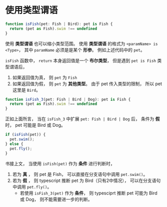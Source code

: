 # 使用类型谓语

```ts
function isFish(pet: Fish | Bird): pet is Fish {
  return (pet as Fish).swim !== undefined
}
```

使用 **类型谓语** 也可以缩小类型范围。 
使用 **类型谓语** 的格式为 `<paramName> is <Type>`， 其中 `paramName` 必须是是某个 **形参**。 例如上述代码中的 `pet`。

`isFish` 函数中， `return` 本身返回值是一个 **布尔类型**， 但是遇到 `pet is Fish` 类型谓语后，
1. 如果返回值为真， 则 `pet` 为 `Fish`
2. 如果返回值为假， 则 `pet` 为 **其他类型**。 由于 pet 传入类型的限制， 所以 pet 这里是 `Bird`。

```ts
function isFish_3(pet: Fish | Bird | Dog): pet is Fish {
  return (pet as Fish).swim !== undefined
}
```

正如上面所言， 当在 `isFish_3` 中扩展 `pet: Fish | Bird | Dog` 后， 条件为 **假** 时， pet 可能是 Bird 或 Dog。

```ts
if (isFish(pet)) {
  pet.swim();
} else {
  pet.fly();
}
```

书接上文， 当使用 `isFish(pet)` 作为 **条件** 进行判断时， 
1. 若为 **真** ， 则 pet 是 Fish， 可以直接在分支语句中调用 `pet.swim()`。
2. 若为 **假** ， 则 typescript 推断 pet 为 Bird（只有2中情况）， 可以在分支语句中调用 `pet.fly()`。 
    + 若使用 `isFish_3(pet)` 作为 **条件**， 则 typesciprt 推断 pet 可能为 Bird 或 Dog， 则不能需要进一步的判断。
